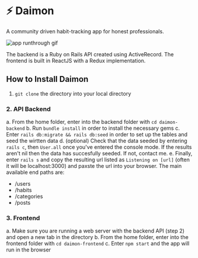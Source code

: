 # ⚡️ Daimon 

A community driven habit-tracking app for honest professionals.

![app runthrough gif](https://giant.gfycat.com/RawTiredElk.gif)

The backend is a Ruby on Rails API created using ActiveRecord. The frontend is built in ReactJS with a Redux implementation.

## How to Install Daimon
1. `git clone` the directory into your local directory

### 2. API Backend
a. From the home folder, enter into the backend folder with `cd daimon-backend`
b. Run `bundle install` in order to install the necessary gems
c. Enter `rails db:migrate && rails db:seed` in order to set up the tables and seed the wirtten data
d. (optional) Check that the data seeded by entering `rails c`, then `User.all` once you've entered the console mode. If the results aren't nil then the data has succesfully seeded. If not, contact me.
e. Finally, enter `rails s` and copy the resulting url listed as `Listening on [url]` (often it will be localhost:3000) and paxste the url into your browser. The main available end paths are: 
- /users
- /habits
- /categories
- /posts

### 3. Frontend
a. Make sure you are running a web server with the backend API (step 2) and open a new tab in the directory
b. From the home folder, enter into the frontend folder with `cd daimon-frontend`
c. Enter `npm start` and the app will run in the browser




